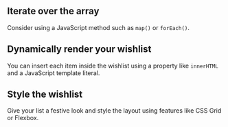 ## Iterate over the array
Consider using a JavaScript method such as `map()` or `forEach()`.

## Dynamically render your wishlist
You can insert each item inside the wishlist using a property like `innerHTML` and a JavaScript template literal.

## Style the wishlist
Give your list a festive look and style the layout using features like CSS Grid or Flexbox.